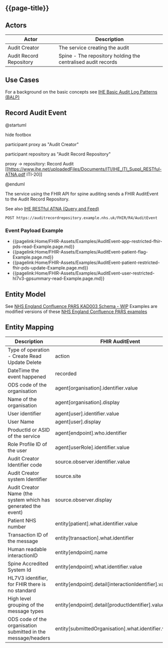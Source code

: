 ## {{page-title}}

## Actors

| Actor | Description |
|-------|-------------|
| Audit Creator | The service creating the audit | 
| Audit Record Repository | Spine - The repository holding the centralised audit records | 

## Use Cases

For a background on the basic concepts see [IHE Basic Audit Log Patterns (BALP)](https://profiles.ihe.net/ITI/BALP/volume-1.html#1524-basicaudit-overview)

## Record Audit Event


<plantuml>
@startuml

hide footbox

participant proxy as "Audit Creator"

participant repository as "Audit Record Repository"

proxy -> repository: Record Audit [[https://www.ihe.net/uploadedFiles/Documents/ITI/IHE_ITI_Suppl_RESTful-ATNA.pdf ITI-20]]

@enduml
</plantuml>

The service using the FHIR API for spine auditing sends a FHIR AuditEvent to the Audit Record Repository. 

See also [IHE RESTful ATNA (Query and Feed)](https://www.ihe.net/uploadedFiles/Documents/ITI/IHE_ITI_Suppl_RESTful-ATNA.pdf)

```
POST https://auditrecordrepository.example.nhs.uk/FHIR/R4/AuditEvent
```
### Event Payload Example

- {{pagelink:Home/FHIR-Assets/Examples/AuditEvent-app-restricted-fhir-pds-read-Example.page.md}}
- {{pagelink:Home/FHIR-Assets/Examples/AuditEvent-patient-flag-Example.page.md}}
- {{pagelink:Home/FHIR-Assets/Examples/AuditEvent-patient-restricted-fhir-pds-update-Example.page.md}}
- {{pagelink:Home/FHIR-Assets/Examples/AuditEvent-user-restricted-hl7v3-gpsummary-read-Example.page.md}}


## Entity Model

See [NHS England Confluence PARS KAD003 Schema - WIP](https://nhsd-confluence.digital.nhs.uk/display/PARS/PARS+KAD003+Schema+-+WIP)
Examples are modified versions of these [NHS England Confluence PARS examples](https://nhsd-confluence.digital.nhs.uk/pages/viewpageattachments.action?pageId=864404462) 



## Entity Mapping 

| Description | FHIR AuditEvent                                            | 
|-------------|------------------------------------------------------------|
| Type of operation - Create Read Update Delete | action                           |              
| DateTime the event happened | recorded                                                   |
| ODS code of the organisation | agent[organisation].identifier.value                       |  
| Name of the organisation | agent[organisation].display                                |  
| User identifier | agent[user].identifier.value                               | 
| User Name | agent[user].display                                        |
| ProductId or ASID of the service | agent[endpoint].who.identifier                                        |
| Role Profile ID of the user | agent[userRole].identifier.value                           | 
| Audit Creator Identifier  code | source.observer.identifier.value                           |
| Audit Creator system Identifier | source.site                                                | 
| Audit Creator Name (the system which has generated the event) | source.observer.display   |
| Patient NHS number | entity[patient].what.identifier.value                      |
| Transaction ID of the message | entity[transaction].what.identifier                        |
| Human readable interactionID | entity[endpoint].name                                      | 
| Spine Accredited System Id | entity[endpoint].what.identifier.value                     |
| HL7V3 identifier, for FHIR there is no standard | entity[endpoint].detail[interactionIdentifier].valueString |
| High level grouping of the message types | entity[endpoint].detail[productIdentifier].valueString     |
| ODS code of the organisation submitted in the message/headers | entity[submittedOrganisation].what.identifier.value        | 







           
